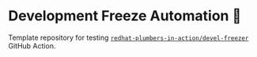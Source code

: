 # Development Freeze Automation 🍨

Template repository for testing [`redhat-plumbers-in-action/devel-freezer`](https://github.com/redhat-plumbers-in-action/devel-freezer) GitHub Action.
